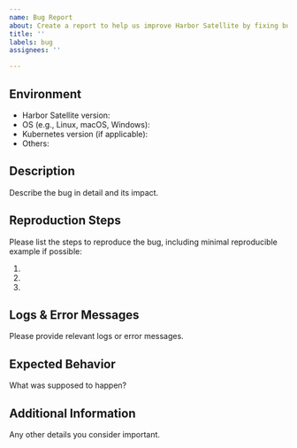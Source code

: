 ```yaml
---
name: Bug Report
about: Create a report to help us improve Harbor Satellite by fixing bugs
title: ''
labels: bug
assignees: ''

---
```


## Environment

- Harbor Satellite version:
- OS (e.g., Linux, macOS, Windows):
- Kubernetes version (if applicable):
- Others:

## Description

Describe the bug in detail and its impact.

## Reproduction Steps

Please list the steps to reproduce the bug, including minimal reproducible example if possible:

1. 
2. 
3. 

## Logs & Error Messages

Please provide relevant logs or error messages.

## Expected Behavior

What was supposed to happen?

## Additional Information

Any other details you consider important.
